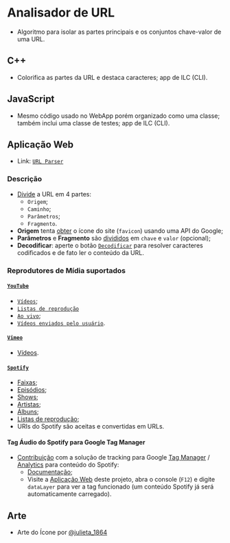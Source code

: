 # Analisador de URL

- Algoritmo para isolar as partes principais e os conjuntos chave-valor de uma URL.

## C++

- Colorifica as partes da URL e destaca caracteres; app de ILC (CLI).

## JavaScript

- Mesmo código usado no WebApp porém organizado como uma classe; também inclui uma classe de testes; app de ILC (CLI).

## Aplicação Web 

- Link: [`URL Parser`](https://tomasfn87.github.io/url-parser?utm_source=github&utm_medium=readme-br)

### Descrição

- [Divide](https://github.com/tomasfn87/url-parser/blob/main/index.html#L42) a URL em 4 partes:
  - `Origem`;
  - `Caminho`;
  - `Parâmetros`;
  - `Fragmento`.
- **Origem** tenta [obter](https://github.com/tomasfn87/url-parser/blob/main/index.html#L218) o ícone do site (`favicon`) usando uma API do Google;
- **Parâmetros** e **Fragmento** são [divididos](https://github.com/tomasfn87/url-parser/blob/main/index.html#L25) em `chave` e `valor` (opcional);
- **Decodificar**: aperte o botão [`Decodificar`](https://github.com/tomasfn87/url-parser/blob/main/index.html#L161) para resolver caracteres codificados e de fato ler o conteúdo da URL.

### Reprodutores de Mídia suportados

#### [`YouTube`](https://www.youtube.com)

- [`Vídeos`](https://github.com/tomasfn87/url-parser/blob/main/index.html#L344);
- [`Listas de reprodução`](https://github.com/tomasfn87/url-parser/blob/main/index.html#L311;)
- [`Ao vivo`](https://github.com/tomasfn87/url-parser/blob/main/index.html#L385);
- [`Vídeos enviados pelo usuário`](https://github.com/tomasfn87/url-parser/blob/main/index.html#L411).

#### [`Vimeo`](https://www.vimeo.com)

- [Vídeos](https://github.com/tomasfn87/url-parser/blob/main/index.html#L418).

#### [`Spotify`](https://www.spotify.com)

- [Faixas](https://github.com/tomasfn87/url-parser/blob/main/index.html#L439);
- [Episódios](https://github.com/tomasfn87/url-parser/blob/main/index.html#L439);
- [Shows](https://github.com/tomasfn87/url-parser/blob/main/index.html#L439);
- [Artistas](https://github.com/tomasfn87/url-parser/blob/main/index.html#L439);
- [Álbuns](https://github.com/tomasfn87/url-parser/blob/main/index.html#L439);
- [Listas de reprodução](https://github.com/tomasfn87/url-parser/blob/main/index.html#L439);
- URIs do Spotify são aceitas e convertidas em URLs.

#### Tag Áudio do Spotify para Google Tag Manager

- [Contribuição](https://community.spotify.com/t5/Spotify-for-Developers/Spotify-iFrame-tracking-via-GTM-Any-code/m-p/6945950) com a solução de tracking para Google [Tag Manager](https://tagmanager.google.com) / [Analytics](https://analytics.google.com) para conteúdo do Spotify:
  - [Documentação](https://github.com/tomasfn87/url-parser/blob/main/gtm/spotify-audio.json.pt-br.md);
  - Visite a [Aplicação Web](https://tomasfn87.github.io/url-parser?spotifycontent=artist:1nJvji2KIlWSseXRSlNYsC&utm_source=github&utm_medium=readme-br) deste projeto, abra o console (`F12`) e digite `dataLayer` para ver a tag funcionado (um conteúdo Spotify já será automaticamente carregado).

## Arte

- Arte do Ícone por [@julieta_1864](https://instagram.com/julieta_1864)
